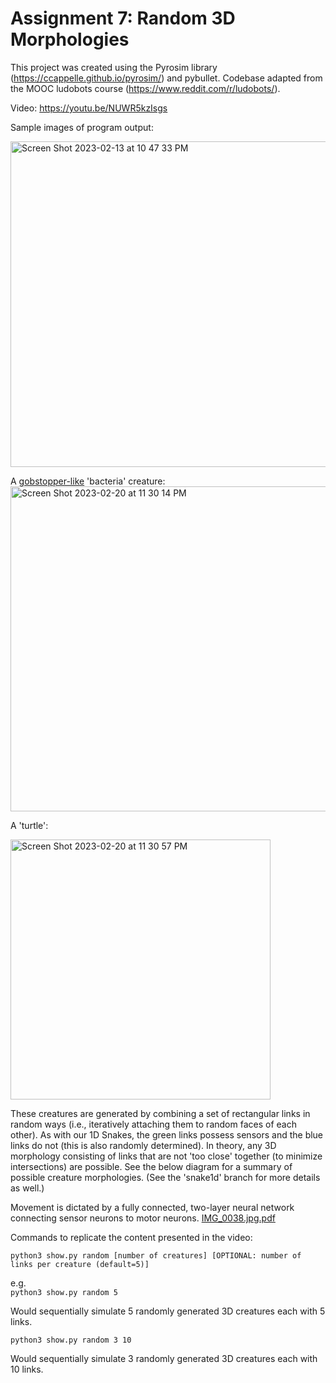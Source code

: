 # Assignment 7: Random 3D Morphologies

This project was created using the Pyrosim library (https://ccappelle.github.io/pyrosim/) and pybullet. Codebase adapted from the MOOC ludobots course (https://www.reddit.com/r/ludobots/).

Video:
https://youtu.be/NUWR5kzIsgs

Sample images of program output:

<img width="521" alt="Screen Shot 2023-02-13 at 10 47 33 PM" src="https://user-images.githubusercontent.com/13933221/218642113-62280953-880b-45ac-b4f7-a75d4a8fb0e6.png">

A [gobstopper-like](https://www.google.com/search?q=everlasting+gobstopper&source=lnms&tbm=isch&sa=X&ved=2ahUKEwid27rP8qX9AhUQF2IAHbfhCR8Q_AUoAXoECAEQAw&biw=1920&bih=900&dpr=2) 'bacteria' creature:
<img width="520" alt="Screen Shot 2023-02-20 at 11 30 14 PM" src="https://user-images.githubusercontent.com/13933221/220256025-8def2c30-266e-43c4-834a-9bdcf5cc8a7a.png">

A 'turtle':

<img width="416" alt="Screen Shot 2023-02-20 at 11 30 57 PM" src="https://user-images.githubusercontent.com/13933221/220256058-a66e51f8-c6d5-45c6-a2ad-4c49515bf77d.png">

These creatures are generated by combining a set of rectangular links in random ways (i.e., iteratively attaching them to random faces of each other). As with our 1D Snakes, the green links possess sensors and the blue links do not (this is also randomly determined). In theory, any 3D morphology consisting of links that are not 'too close' together (to minimize intersections) are possible. See the below diagram for a summary of possible creature morphologies. (See the 'snake1d' branch for more details as well.)

Movement is dictated by a fully connected, two-layer neural network connecting sensor neurons to motor neurons. 
[IMG_0038.jpg.pdf](https://github.com/ajaj777/ludobots/files/10789994/IMG_0038.jpg.pdf)



Commands to replicate the content presented in the video:

```python3 show.py random [number of creatures] [OPTIONAL: number of links per creature (default=5)]```

e.g.\
```python3 show.py random 5```

Would sequentially simulate 5 randomly generated 3D creatures each with 5 links.

```python3 show.py random 3 10```

Would sequentially simulate 3 randomly generated 3D creatures each with 10 links.



